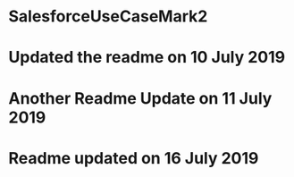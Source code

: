 # SalesforceUseCaseMark2
# Updated the readme on 10 July 2019
# Another Readme Update on 11 July 2019
# Readme updated on 16 July 2019

